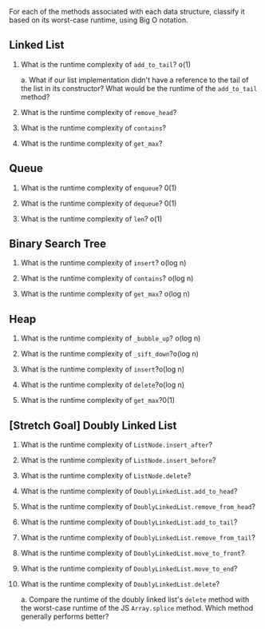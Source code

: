 For each of the methods associated with each data structure, classify it based on its worst-case runtime, using Big O notation.

## Linked List

1. What is the runtime complexity of `add_to_tail`? o(1)
  
    a. What if our list implementation didn't have a reference to the tail of the list in its constructor? What would be the runtime of the `add_to_tail` method?

2. What is the runtime complexity of `remove_head`?

3. What is the runtime complexity of `contains`?

4. What is the runtime complexity of `get_max`?

## Queue

1. What is the runtime complexity of `enqueue`? 0(1)

2. What is the runtime complexity of `dequeue`? 0(1)

3. What is the runtime complexity of `len`? o(1)

## Binary Search Tree

1. What is the runtime complexity of `insert`? o(log n)

2. What is the runtime complexity of `contains`? o(log n)

3. What is the runtime complexity of `get_max`?  o(log n)

## Heap

1. What is the runtime complexity of `_bubble_up`? o(log n)

2. What is the runtime complexity of `_sift_down`?o(log n)

3. What is the runtime complexity of `insert`?o(log n)

4. What is the runtime complexity of `delete`?o(log n)

5. What is the runtime complexity of `get_max`?0(1)

## [Stretch Goal] Doubly Linked List

1. What is the runtime complexity of `ListNode.insert_after`?

2. What is the runtime complexity of `ListNode.insert_before`?

3. What is the runtime complexity of `ListNode.delete`?

4. What is the runtime complexity of `DoublyLinkedList.add_to_head`?

5. What is the runtime complexity of `DoublyLinkedList.remove_from_head`?

6. What is the runtime complexity of `DoublyLinkedList.add_to_tail`?

7. What is the runtime complexity of `DoublyLinkedList.remove_from_tail`?

8. What is the runtime complexity of `DoublyLinkedList.move_to_front`?

9. What is the runtime complexity of `DoublyLinkedList.move_to_end`?

10. What is the runtime complexity of `DoublyLinkedList.delete`?

    a. Compare the runtime of the doubly linked list's `delete` method with the worst-case runtime of the JS `Array.splice` method. Which method generally performs better?